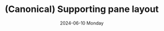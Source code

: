 ---
date:
- 2024-06-10 Monday
coverimage: ../assets/lists_icon_1710524790703_0.jpg
description: A canonical layout with a focus (primary) pane and a supporting (secondary) pane
type: showcase/layouts/canonical
layout: supportingpane
title: (Canonical) Supporting pane layout
tags:
categories:
lastMod: 2024-06-13
---